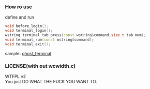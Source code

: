 ### How ro use  

define and run  
```c++
void before_login();
void terminal_login();
wstring terminal_tab_press(const wstring&command,size_t tab_num);
void terminal_run(const wstring&command);
void terminal_exit();
```

sample: [ghost_terminal]( https://github.com/steve02081504/ghost_terminal )

### LICENSE(with out wcwidth.c)  
WTFPL v2  
You just DO WHAT THE FUCK YOU WANT TO.  
